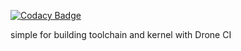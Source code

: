 
[![Codacy Badge](https://api.codacy.com/project/badge/Grade/1972b4f9a23b402c8d18c4aae2322064)](https://app.codacy.com/gh/cbendot/builder-compilation?utm_source=github.com&utm_medium=referral&utm_content=cbendot/builder-compilation&utm_campaign=Badge_Grade_Settings)

simple </script> for building toolchain and kernel with Drone CI
